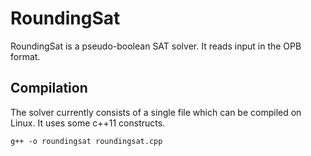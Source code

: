 # RoundingSat

RoundingSat is a pseudo-boolean SAT solver.
It reads input in the OPB format.

## Compilation

The solver currently consists of a single file which can be compiled on Linux. It uses some c++11 constructs.

    g++ -o roundingsat roundingsat.cpp
